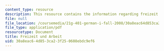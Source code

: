 ```yaml
---
content_type: resource
description: This resource contains the information regarding freizeit und arbeit.
file: null
file_location: /coursemedia/21g-401-german-i-fall-2008/30a8eac64d853ca23f250608ebdc9ef6_MIT21G_401F08_freiz_arbe.pdf
file_type: application/pdf
resourcetype: Document
title: Freizeit und Arbeit
uid: 30a8eac6-4d85-3ca2-3f25-0608ebdc9ef6
---
```

